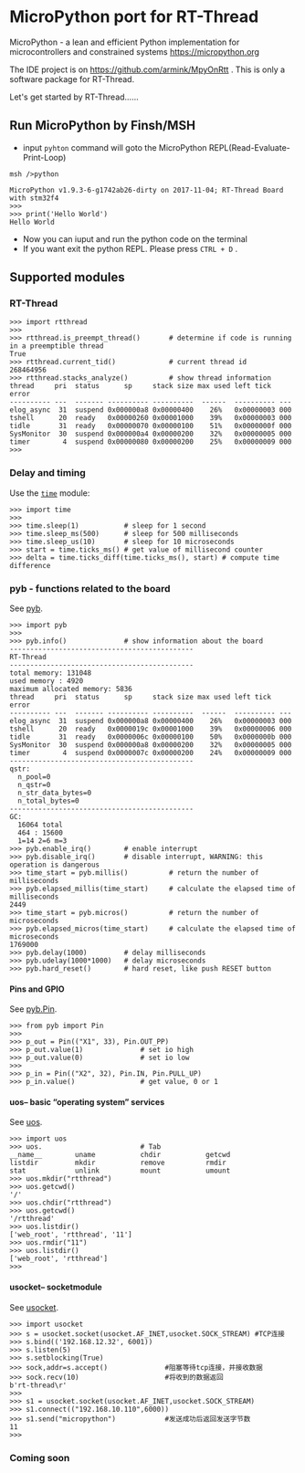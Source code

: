 # MicroPython port for RT-Thread

MicroPython - a lean and efficient Python implementation for microcontrollers and constrained systems https://micropython.org

The IDE project is on https://github.com/armink/MpyOnRtt . This is only a software package for RT-Thread.

Let's get started by RT-Thread……

## Run MicroPython by Finsh/MSH

- input `pyhton` command will goto the MicroPython REPL(Read-Evaluate-Print-Loop)

```
msh />python

MicroPython v1.9.3-6-g1742ab26-dirty on 2017-11-04; RT-Thread Board with stm32f4
>>> 
>>> print('Hello World')
Hello World
```

- Now you can iuput and run the python code on the terminal
- If you want exit the python REPL. Please press `CTRL + D` .

## Supported modules

### RT-Thread

```
>>> import rtthread
>>> 
>>> rtthread.is_preempt_thread()       # determine if code is running in a preemptible thread
True
>>> rtthread.current_tid()             # current thread id
268464956
>>> rtthread.stacks_analyze()          # show thread information
thread     pri  status      sp     stack size max used left tick  error
---------- ---  ------- ---------- ----------  ------  ---------- ---
elog_async  31  suspend 0x000000a8 0x00000400    26%   0x00000003 000
tshell      20  ready   0x00000260 0x00001000    39%   0x00000003 000
tidle       31  ready   0x00000070 0x00000100    51%   0x0000000f 000
SysMonitor  30  suspend 0x000000a4 0x00000200    32%   0x00000005 000
timer        4  suspend 0x00000080 0x00000200    25%   0x00000009 000
>>> 
```

### Delay and timing

Use the [`time`](http://docs.micropython.org/en/latest/pyboard/library/utime.html#module-utime) module:

```
>>> import time
>>> 
>>> time.sleep(1)           # sleep for 1 second
>>> time.sleep_ms(500)      # sleep for 500 milliseconds
>>> time.sleep_us(10)       # sleep for 10 microseconds
>>> start = time.ticks_ms() # get value of millisecond counter
>>> delta = time.ticks_diff(time.ticks_ms(), start) # compute time difference
```

### pyb - functions related to the board

See [pyb](http://docs.micropython.org/en/latest/pyboard/library/pyb.html).

```
>>> import pyb
>>>
>>> pyb.info()              # show information about the board
---------------------------------------------
RT-Thread
---------------------------------------------
total memory: 131048
used memory : 4920
maximum allocated memory: 5836
thread     pri  status      sp     stack size max used left tick  error
---------- ---  ------- ---------- ----------  ------  ---------- ---
elog_async  31  suspend 0x000000a8 0x00000400    26%   0x00000003 000
tshell      20  ready   0x0000019c 0x00001000    39%   0x00000006 000
tidle       31  ready   0x0000006c 0x00000100    50%   0x0000000b 000
SysMonitor  30  suspend 0x000000a8 0x00000200    32%   0x00000005 000
timer        4  suspend 0x0000007c 0x00000200    24%   0x00000009 000
---------------------------------------------
qstr:
  n_pool=0
  n_qstr=0
  n_str_data_bytes=0
  n_total_bytes=0
---------------------------------------------
GC:
  16064 total
  464 : 15600
  1=14 2=6 m=3
>>> pyb.enable_irq()        # enable interrupt
>>> pyb.disable_irq()       # disable interrupt, WARNING: this operation is dangerous
>>> time_start = pyb.millis()          # return the number of milliseconds
>>> pyb.elapsed_millis(time_start)     # calculate the elapsed time of milliseconds
2449
>>> time_start = pyb.micros()          # return the number of microseconds
>>> pyb.elapsed_micros(time_start)     # calculate the elapsed time of microseconds
1769000
>>> pyb.delay(1000)         # delay milliseconds
>>> pyb.udelay(1000*1000)   # delay microseconds
>>> pyb.hard_reset()        # hard reset, like push RESET button
```

#### Pins and GPIO

See [pyb.Pin](http://docs.micropython.org/en/latest/pyboard/library/pyb.Pin.html#pyb-pin).

```
>>> from pyb import Pin
>>> 
>>> p_out = Pin(("X1", 33), Pin.OUT_PP)
>>> p_out.value(1)              # set io high
>>> p_out.value(0)              # set io low
>>> 
>>> p_in = Pin(("X2", 32), Pin.IN, Pin.PULL_UP)
>>> p_in.value()                # get value, 0 or 1
```

#### uos– basic “operating system” services

See [uos](http://docs.micropython.org/en/latest/pyboard/library/uos.html).

```
>>> import uos
>>> uos.                        # Tab 
__name__        uname           chdir           getcwd
listdir         mkdir           remove          rmdir
stat            unlink          mount           umount
>>> uos.mkdir("rtthread")
>>> uos.getcwd()
'/'
>>> uos.chdir("rtthread")
>>> uos.getcwd()
'/rtthread'
>>> uos.listdir()
['web_root', 'rtthread', '11']
>>> uos.rmdir("11")
>>> uos.listdir()
['web_root', 'rtthread']
>>> 
```

#### usocket– socketmodule

See [usocket](http://docs.micropython.org/en/latest/pyboard/library/usocket.html).

```
>>> import usocket 
>>> s = usocket.socket(usocket.AF_INET,usocket.SOCK_STREAM) #TCP连接
>>> s.bind(('192.168.12.32', 6001))
>>> s.listen(5)
>>> s.setblocking(True)
>>> sock,addr=s.accept()              #阻塞等待tcp连接，并接收数据
>>> sock.recv(10)                     #将收到的数据返回
b'rt-thread\r'
>>>
>>> s1 = usocket.socket(usocket.AF_INET,usocket.SOCK_STREAM)
>>> s1.connect(("192.168.10.110",6000))
>>> s1.send("micropython")            #发送成功后返回发送字节数
11
>>> 
```

### Coming soon
